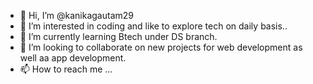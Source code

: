 - 👋 Hi, I’m @kanikagautam29
- 👀 I’m interested in coding and like to explore tech on daily basis..
- 🌱 I’m currently learning Btech under DS branch.
- 💞️ I’m looking to collaborate on new projects for web development as well aa app development.
- 📫 How to reach me ...

<!---
kanikagautam29/kanikagautam29 is a ✨ special ✨ repository because its `README.md` (this file) appears on your GitHub profile.
You can click the Preview link to take a look at your changes.
--->
